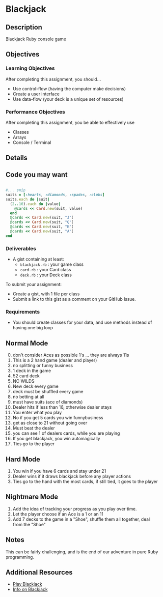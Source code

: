# Blackjack

## Description
Blackjack Ruby console game


## Objectives

### Learning Objectives

After completing this assignment, you should…

* Use control-flow (having the computer make decisions)
* Create a user interface
* Use data-flow (your deck is a unique set of resources)


### Performance Objectives

After completing this assignment, you be able to effectively use

* Classes
* Arrays
* Console / Terminal




## Details

Code you may want
-----------------

```ruby

#... snip
suits = [:hearts, :diamonds, :spades, :clubs]
suits.each do |suit|
  (2..10).each do |value|
    @cards << Card.new(suit, value)
  end
  @cards << Card.new(suit, "J")
  @cards << Card.new(suit, "Q")
  @cards << Card.new(suit, "K")
  @cards << Card.new(suit, "A")
end
```

### Deliverables

* A gist containing at least:
  * `blackjack.rb` : your game class
  * `card.rb` : your Card class
  * `deck.rb` : your Deck class

To submit your assignment:

* Create a gist, with 1 file per class
* Submit a link to this gist as a comment on your GitHub Issue.

### Requirements

* You should create classes for your data, and use methods instead of having one big loop


## Normal Mode

0. don't consider Aces as possible 1's ... they are always 11s
0. This is a 2 hand game (dealer and player)
0. no splitting or funny business
0. 1 deck in the game
0. 52 card deck
0. NO WILDS
0. New deck every game
0. deck must be shuffled every game
0. no betting at all
0. must have suits (ace of diamonds)
0. Dealer hits if less than 16, otherwise dealer stays
0. You enter what you play
0. No if you get 5 cards you win funnybusiness
0. get as close to 21 without going over
0. Must beat the dealer
0. you can see 1 of dealers cards, while you are playing
0. If you get blackjack, you win automagically
0. Ties go to the player


## Hard Mode

1. You win if you have 6 cards and stay under 21
1. Dealer wins if it draws blackjack before any player actions
1. Ties go to the hand with the most cards, if still tied, it goes to the player

## Nightmare Mode

1. Add the idea of tracking your progress as you play over time.
1. Let the player choose if an Ace is a 1 or an 11
1. Add 7 decks to the game in a "Shoe", shuffle them all together, deal from the "Shoe"



## Notes

This can be fairly challenging, and is the end of our adventure in pure Ruby programming.

## Additional Resources

* [Play Blackjack](http://freeblackjackdoc.com/blackjack-game.htm)  
* [Info on Blackjack](https://en.wikipedia.org/wiki/Blackjack)
